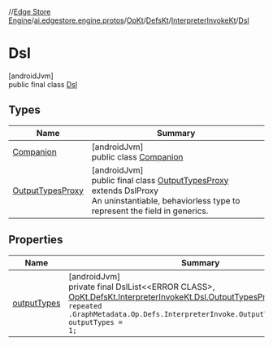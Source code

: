 //[Edge Store Engine](../../../../../../index.md)/[ai.edgestore.engine.protos](../../../../index.md)/[OpKt](../../../index.md)/[DefsKt](../../index.md)/[InterpreterInvokeKt](../index.md)/[Dsl](index.md)

# Dsl

[androidJvm]\
public final class [Dsl](index.md)

## Types

| Name | Summary |
|---|---|
| [Companion](-companion/index.md) | [androidJvm]<br>public class [Companion](-companion/index.md) |
| [OutputTypesProxy](-output-types-proxy/index.md) | [androidJvm]<br>public final class [OutputTypesProxy](-output-types-proxy/index.md) extends DslProxy<br>An uninstantiable, behaviorless type to represent the field in generics. |

## Properties

| Name | Summary |
|---|---|
| [outputTypes](index.md#1842317829%2FProperties%2F-89531115) | [androidJvm]<br>private final DslList&lt;&lt;ERROR CLASS&gt;, [OpKt.DefsKt.InterpreterInvokeKt.Dsl.OutputTypesProxy](-output-types-proxy/index.md)&gt;[outputTypes](index.md#1842317829%2FProperties%2F-89531115)<br><code>repeated .GraphMetadata.Op.Defs.InterpreterInvoke.OutputTypes outputTypes = 1;</code> |
